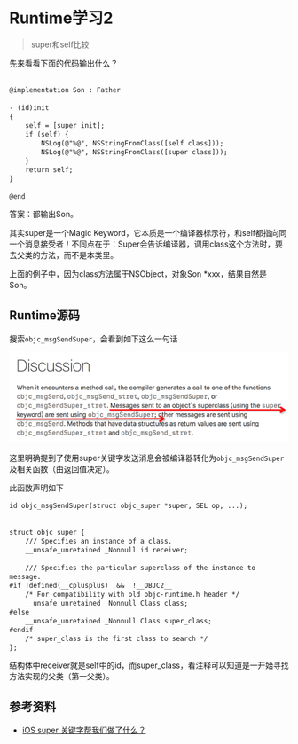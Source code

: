 # Runtime学习2

> super和self比较

先来看看下面的代码输出什么？


```

@implementation Son : Father

- (id)init
{
    self = [super init];
    if (self) {
        NSLog(@"%@", NSStringFromClass([self class]));
        NSLog(@"%@", NSStringFromClass([super class]));
    }
    return self;
}

@end

```

答案：都输出Son。

其实super是一个Magic Keyword，它本质是一个编译器标示符，和self都指向同一个消息接受者！不同点在于：Super会告诉编译器，调用class这个方法时，要去父类的方法，而不是本类里。

上面的例子中，因为class方法属于NSObject，对象Son *xxx，结果自然是Son。


## Runtime源码

搜索`objc_msgSendSuper`，会看到如下这么一句话

![](./images/2-1.png)

这里明确提到了使用super关键字发送消息会被编译器转化为`objc_msgSendSuper`及相关函数（由返回值决定）。

此函数声明如下

```
id objc_msgSendSuper(struct objc_super *super, SEL op, ...);


struct objc_super {
    /// Specifies an instance of a class.
    __unsafe_unretained _Nonnull id receiver;

    /// Specifies the particular superclass of the instance to message. 
#if !defined(__cplusplus)  &&  !__OBJC2__
    /* For compatibility with old objc-runtime.h header */
    __unsafe_unretained _Nonnull Class class;
#else
    __unsafe_unretained _Nonnull Class super_class;
#endif
    /* super_class is the first class to search */
};
```

结构体中receiver就是self中的id，而super_class，看注释可以知道是一开始寻找方法实现的父类（第一父类）。


## 参考资料

* [iOS super 关键字帮我们做了什么？](https://juejin.im/post/59395e77ac502e006cc580a3)


